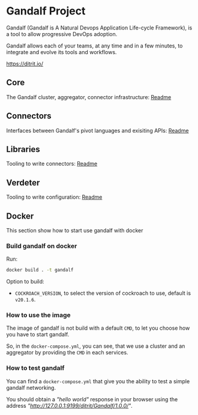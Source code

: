 # Gandalf Project

Gandalf (Gandalf is A Natural Devops Application Life-cycle Framework), is a tool to allow progressive DevOps adoption.

Gandalf allows each of your teams, at any time and in a few minutes, to integrate and evolve its tools and workflows.

https://ditrit.io/

## Core 
The Gandalf cluster, aggregator, connector infrastructure: [Readme](core/README.md)

## Connectors
Interfaces between Gandalf's pivot languages and exisiting APIs: [Readme](connectors/README.md)

## Libraries
Tooling to write connectors: [Readme](libraries/README.md)

## Verdeter
Tooling to write configuration: [Readme](verdeter/README.md)



## Docker

This section show how to start use gandalf with docker

### Build gandalf on docker

Run:

```bash
docker build . -t gandalf
```

Option to build:

- `COCKROACH_VERSION`, to select the version of cockroach to use, default is `v20.1.6`.

### How to use the image

The image of gandalf is not build with a default `CMD`, to let you choose how you have to start gandalf.

So, in the `docker-compose.yml`, you can see, that we use a cluster and an aggregator by providing the `CMD` in each services.

### How to test gandalf

You can find a `docker-compose.yml` that give you the ability to test a simple gandalf networking.

You should obtain a *"hello world"* response in your browser using the address *"http://127.0.0.1:9199/ditrit/Gandalf/1.0.0/"*.

